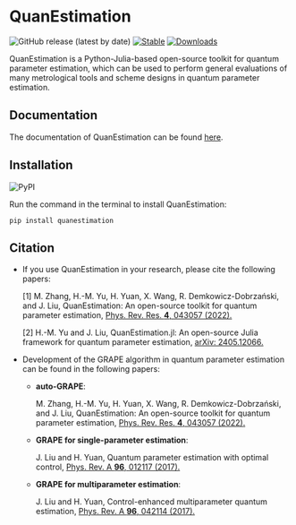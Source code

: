 # QuanEstimation

![GitHub release (latest by date)](https://img.shields.io/github/v/release/QuanEstimation/QuanEstimation)
[![Stable](https://img.shields.io/badge/docs-stable-blue.svg)](https://quanestimation.github.io/QuanEstimation/) 
[![Downloads](https://static.pepy.tech/badge/quanestimation)](https://pepy.tech/project/quanestimation)

QuanEstimation is a Python-Julia-based open-source toolkit for quantum parameter estimation, which can be used to perform 
general evaluations of many metrological tools and scheme designs in quantum parameter estimation. 


## Documentation
The documentation of QuanEstimation can be found [here](https://quanestimation.github.io/QuanEstimation/).

## Installation
![PyPI](https://img.shields.io/pypi/v/QuanEstimation)

Run the command in the terminal to install QuanEstimation:  

~~~
pip install quanestimation
~~~

## Citation
* If you use QuanEstimation in your research, please cite the following papers:

  [1] M. Zhang, H.-M. Yu, H. Yuan, X. Wang, R. Demkowicz-Dobrzański, and J. Liu, 
  QuanEstimation: An open-source toolkit for quantum parameter estimation, 
  [Phys. Rev. Res. **4**, 043057 (2022).](https://doi.org/10.1103/PhysRevResearch.4.043057)

  [2] H.-M. Yu and J. Liu, QuanEstimation.jl: An open-source Julia framework for quantum parameter estimation, 
  [arXiv: 2405.12066.](https://doi.org/10.48550/arXiv.2405.12066)

* Development of the GRAPE algorithm in quantum parameter estimation can be found in the following papers:

  * **auto-GRAPE**:

    M. Zhang, H.-M. Yu, H. Yuan, X. Wang, R. Demkowicz-Dobrzański, and J. Liu, 
    QuanEstimation: An open-source toolkit for quantum parameter estimation, 
    [Phys. Rev. Res. **4**, 043057 (2022).](https://doi.org/10.1103/PhysRevResearch.4.043057)

  * **GRAPE for single-parameter estimation**:

    J. Liu and H. Yuan, Quantum parameter estimation with optimal control, 
    [Phys. Rev. A **96**, 012117 (2017).](https://doi.org/10.1103/PhysRevA.96.012117)

  * **GRAPE for multiparameter estimation**:

    J. Liu and H. Yuan, Control-enhanced multiparameter quantum estimation, 
    [Phys. Rev. A **96**, 042114 (2017).](https://doi.org/10.1103/PhysRevA.96.042114)
